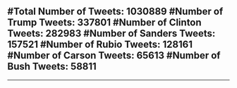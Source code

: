 #Total Number of Tweets: 1030889 
#Number of Trump Tweets: 337801
#Number of Clinton Tweets: 282983
#Number of Sanders Tweets: 157521
#Number of Rubio Tweets: 128161
#Number of Carson Tweets: 65613
#Number of Bush Tweets: 58811
---
---
